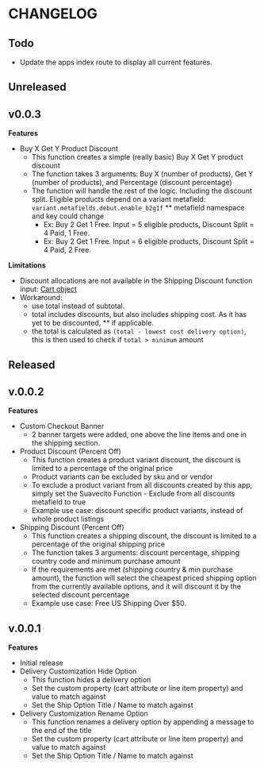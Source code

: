 # CHANGELOG

## Todo

- Update the apps index route to display all current features.

## Unreleased

## v0.0.3

**Features**

- Buy X Get Y Product Discount
  - This function creates a simple (really basic) Buy X Get Y product discount
  - The function takes 3 arguments: Buy X (number of products), Get Y (number of products), and Percentage (discount percentage)
  - The function will handle the rest of the logic. Including the discount split. Eligible products depend on a variant metafield: `variant.metafields.debut.enable_b2g1f` \*\* metafield namespace and key could change
    - Ex: Buy 2 Get 1 Free. Input = 5 eligible products, Discount Split = 4 Paid, 1 Free.
    - Ex: Buy 2 Get 1 Free. Input = 6 eligible products, Discount Split = 4 Paid, 2 Free.

**Limitations**

- Discount allocations are not available in the Shipping Discount function input: [Cart object](https://shopify.dev/docs/api/functions/reference/shipping-discounts/graphql/common-objects/cart)
- Workaround:
  - use total instead of subtotal.
  - total includes discounts, but also includes shipping cost. As it has yet to be discounted, \*\* if applicable.
  - the total is calculated as `(total - lowest cost delivery option)`, this is then used to check if `total > minimum` amount

## Released

## v.0.0.2

**Features**

- Custom Checkout Banner
  - 2 banner targets were added, one above the line items and one in the shipping section.
- Product Discount (Percent Off)
  - This function creates a product variant discount, the discount is limited to a percentage of the original price
  - Product variants can be excluded by sku and or vendor
  - To exclude a product variant from all discounts created by this app, simply set the Suavecito Function - Exclude from all discounts metafield to true
  - Example use case: discount specific product variants, instead of whole product listings
- Shipping Discount (Percent Off)
  - This function creates a shipping discount, the discount is limited to a percentage of the original shipping price
  - The function takes 3 arguments: discount percentage, shipping country code and minimum purchase amount
  - If the requirements are met (shipping country & min purchase amount), the function will select the cheapest priced shipping option from the currently available options, and it will discount it by the selected discount percentage
  - Example use case: Free US Shipping Over $50.

## v.0.0.1

**Features**

- Initial release
- Delivery Customization Hide Option
  - This function hides a delivery option
  - Set the custom property (cart attribute or line item property) and value to match against
  - Set the Ship Option Title / Name to match against
- Delivery Customization Rename Option
  - This function renames a delivery option by appending a message to the end of the title
  - Set the custom property (cart attribute or line item property) and value to match against
  - Set the Ship Option Title / Name to match against
